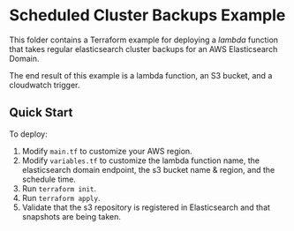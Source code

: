 # Scheduled Cluster Backups Example

This folder contains a Terraform example for deploying a *lambda* function that takes regular elasticsearch cluster backups for an AWS Elasticsearch Domain.

The end result of this example is a lambda function, an S3 bucket, and a cloudwatch trigger.

## Quick Start

To deploy:

1. Modify `main.tf` to customize your AWS region.
2. Modify `variables.tf` to customize the lambda function name, the elasticsearch domain endpoint, the s3 bucket name & region, and the schedule time.
3. Run `terraform init`.
4. Run `terraform apply`.
5. Validate that the s3 repository is registered in Elasticsearch and that snapshots are being taken.

